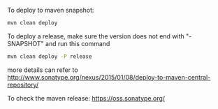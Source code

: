 To deploy to maven snapshot:

```bash
mvn clean deploy
```

To deploy a release, make sure the version does not end with "-SNAPSHOT" and run this command

```bash
mvn clean deploy -P release
```

more details can refer to http://www.sonatype.org/nexus/2015/01/08/deploy-to-maven-central-repository/

To check the maven release: https://oss.sonatype.org/
